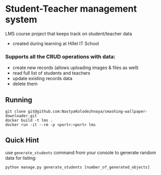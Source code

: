 # Student-Teacher management system
LMS course project that keeps track on student/teacher data
- created during learning at Hillel IT School


### Supports all the CRUD operations with data:
- create new records (allows uploading images & files as well)
- read full list of students and teachers
- update existing records data
- delete them


## Running
```
git clone git@github.com:NastyaKolodezhnaya/smashing-wallpaper-downloader.git
docker build -t lms .
docker run -it --rm -p <port>:<port> lms
```

## Quick Hint
use `generate_students` command from your console to generate random data for listing:
```
python manage.py generate_students [number_of_generated_objects]
```